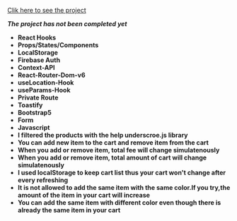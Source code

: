 [Clik here to see the project](https://e-commerce-project-liart.vercel.app/)

***The project has not been completed yet***

- __React Hooks__ <br>
- __Props/States/Components__<br>
- __LocalStorage__<br>
- __Firebase Auth__<br>
- __Context-API__<br>
- __React-Router-Dom-v6__<br>
- __useLocation-Hook__<br>
- __useParams-Hook__<br>
- __Private Route__<br>
- __Toastify__
- __Bootstrap5__<br>
- __Form__<br>
- __Javascript__<br>
- __I filtered the products with the help underscroe.js library__ <br/>
- __You can add new item to the cart and remove item from the cart__<br/>
- __When you add or remove item, total fee will change simulatenously__<br/>
- __When you add or remove item, total amount of cart will change simulatenously__<br/>
- __I used localStorage to keep cart list thus your cart won't change after every refreshing__<br/>
- __It is not allowed to add the same item with the same color.If you try,the amount of the item in your cart will increase__<br/>
- __You can add the same item with different color even though there is already the same item in your cart__<br/>

<!--<div align="center"><img src="https://github.com/MehmetCakir1/blogAppWithFirebase/blob/master/blogapp.PNG">-->
